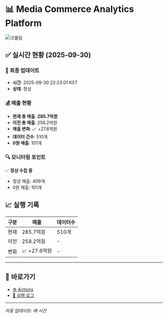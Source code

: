 # 📊 Media Commerce Analytics Platform

![크롤링](https://img.shields.io/badge/크롤링-정상-green)

## ✅ 실시간 현황 (2025-09-30)

### 📍 최종 업데이트
- **시간**: 2025-09-30 22:23:01 KST
- **상태**: 정상

### 💰 매출 현황
- **현재 총 매출**: **285.7억원**
- **이전 총 매출**: 258.2억원
- **매출 변화**: 📈 +27.6억원
- **데이터 건수**: 510개
- **0원 매출**: 101개

### 🔍 모니터링 포인트

✅ **정상 수집 중**
- 정상 매출: 409개
- 0원 매출: 101개


## 📈 실행 기록

| 구분 | 매출 | 데이터수 |
|------|------|----------|
| 현재 | 285.7억원 | 510개 |
| 이전 | 258.2억원 | - |
| 변화 | 📈 +27.6억원 | - |

---

## 🔗 바로가기

- [⚙️ Actions](../../actions)
- [📝 실행 로그](../../actions/workflows/daily_scraping.yml)

---

*자동 업데이트: 매 시간*
